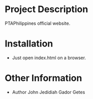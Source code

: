 # Project Description
PTAPhilippines official website.

# Installation
* Just open index.html on a browser.

# Other Information
* Author
John Jedidiah Gador Getes